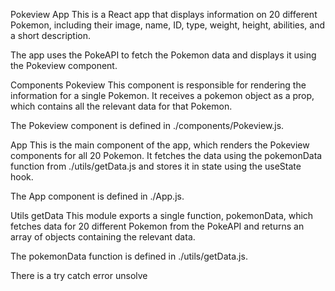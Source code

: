 
Pokeview App
This is a React app that displays information on 20 different Pokemon, including their image, name, ID, type, weight, height, abilities, and a short description.

The app uses the PokeAPI to fetch the Pokemon data and displays it using the Pokeview component.

Components
Pokeview
This component is responsible for rendering the information for a single Pokemon. It receives a pokemon object as a prop, which contains all the relevant data for that Pokemon.

The Pokeview component is defined in ./components/Pokeview.js.

App
This is the main component of the app, which renders the Pokeview components for all 20 Pokemon. It fetches the data using the pokemonData function from ./utils/getData.js and stores it in state using the useState hook.

The App component is defined in ./App.js.

Utils
getData
This module exports a single function, pokemonData, which fetches data for 20 different Pokemon from the PokeAPI and returns an array of objects containing the relevant data.

The pokemonData function is defined in ./utils/getData.js.


There is a try catch error unsolve